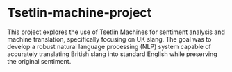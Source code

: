# Tsetlin-machine-project
This project explores the use of Tsetlin Machines for sentiment analysis and machine translation, specifically focusing on UK slang. The goal was to develop a robust natural language processing (NLP) system capable of accurately translating British slang into standard English while preserving the original sentiment.
